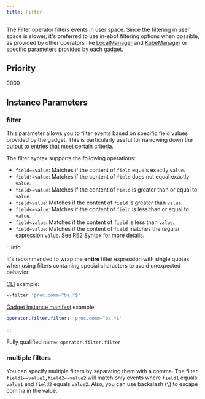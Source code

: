 ```yaml
---
title: Filter
---
```


The Filter operator filters events in user space. Since the filtering in user
space is slower, it's preferred to use in-ebpf filtering options when possible,
as provided by other operators like [LocalManager](./localmanager.md) and
[KubeManager](./kubemanager.md) or specific
[parameters](../../gadget-devel/parameters.md) provided by each gadget.

## Priority

9000

## Instance Parameters

### filter

This parameter allows you to filter events based on specific field values
provided by the gadget. This is particularly useful for narrowing down the
output to entries that meet certain criteria.

The filter syntax supports the following operations:

- `field==value`: Matches if the content of `field` equals exactly `value`.
- `field!=value`: Matches if the content of `field` does not equal exactly `value`.
- `field>=value`: Matches if the content of `field` is greater than or equal to `value`.
- `field>value`: Matches if the content of `field` is greater than `value`.
- `field<=value`: Matches if the content of `field` is less than or equal to `value`.
- `field<value`: Matches if the content of `field` is less than `value`.
- `field~value`: Matches if the content of `field` matches the regular expression `value`. See [RE2 Syntax](https://github.com/google/re2/wiki/Syntax) for more details.

:::info

It's recommended to wrap the **entire** filter expression with single quotes when using filters containing special characters to avoid unexpected behavior.

[CLI](../../reference/run.mdx) example:

```bash
--filter 'proc.comm~^ba.*$'
```

[Gadget instance manifest](../../reference/manifests.mdx) example:

```yaml
operator.filter.filter: 'proc.comm~^ba.*$'
```

:::

Fully qualified name: `operator.filter.filter`

### multiple filters

You can specify multiple filters by separating them with a comma. The filter `field1==value1,field2==value2` will match only events where `field1` equals `value1` and `field2` equals `value2`.
Also, you can use backslash (`\`) to escape comma in the value.
